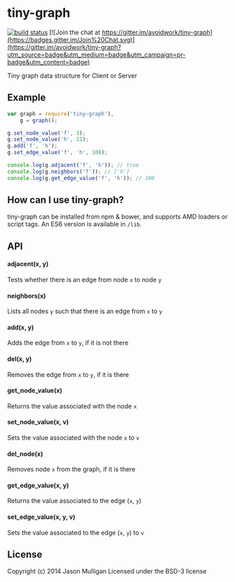# tiny-graph

[![build status](https://secure.travis-ci.org/avoidwork/tiny-graph.svg)](http://travis-ci.org/avoidwork/tiny-graph) [![Join the chat at https://gitter.im/avoidwork/tiny-graph](https://badges.gitter.im/Join%20Chat.svg)](https://gitter.im/avoidwork/tiny-graph?utm_source=badge&utm_medium=badge&utm_campaign=pr-badge&utm_content=badge)

Tiny graph data structure for Client or Server

## Example
```javascript
var graph = require('tiny-graph'),
    g = graph();

g.set_node_value('f', 3);
g.set_node_value('h', 21);
g.add('f', 'h');
g.set_edge_value('f', 'h', 100);

console.log(g.adjacent('f', 'h')); // true
console.log(g.neighbors('f')); // ['h']
console.log(g.get_edge_value('f', 'h')); // 100
```

## How can I use tiny-graph?
tiny-graph can be installed from npm & bower, and supports AMD loaders or script tags.
An ES6 version is available in `/lib`.

## API
#### adjacent(x, y)
Tests whether there is an edge from node `x` to node `y`

#### neighbors(x)
Lists all nodes `y` such that there is an edge from `x` to `y`

#### add(x, y)
Adds the edge from `x` to `y`, if it is not there

#### del(x, y)
Removes the edge from `x` to `y`, if it is there

#### get_node_value(x)
Returns the value associated with the node `x`

#### set_node_value(x, v)
Sets the value associated with the node `x` to `v`

#### del_node(x)
Removes node `x` from the graph, if it is there

#### get_edge_value(x, y)
Returns the value associated to the edge (`x`, `y`)

#### set_edge_value(x, y, v)
Sets the value associated to the edge (`x`, `y`) to `v`

## License
Copyright (c) 2014 Jason Mulligan
Licensed under the BSD-3 license
